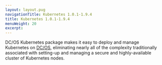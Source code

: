 ```yaml
---
layout: layout.pug
navigationTitle: Kubernetes 1.0.1-1.9.4
title: Kubernetes 1.0.1-1.9.4
menuWeight: 20
excerpt:
---
```


<!-- The source repo for this topic is https://github.com/mesosphere/dcos-kubernetes -->


DC/OS Kubernetes package makes it easy to deploy and manage Kubernetes on [DC/OS](https://mesosphere.com/product/), eliminating nearly all of the complexity traditionally associated with setting-up and managing a secure and highly-available cluster of Kubernetes nodes.
